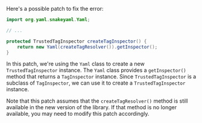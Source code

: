 Here's a possible patch to fix the error:

```java
import org.yaml.snakeyaml.Yaml;

// ...

protected TrustedTagInspector createTagInspector() {
    return new Yaml(createTagResolver()).getInspector();
}
```

In this patch, we're using the `Yaml` class to create a new `TrustedTagInspector` instance. The `Yaml` class provides a `getInspector()` method that returns a `TagInspector` instance. Since `TrustedTagInspector` is a subclass of `TagInspector`, we can use it to create a `TrustedTagInspector` instance.

Note that this patch assumes that the `createTagResolver()` method is still available in the new version of the library. If that method is no longer available, you may need to modify this patch accordingly.